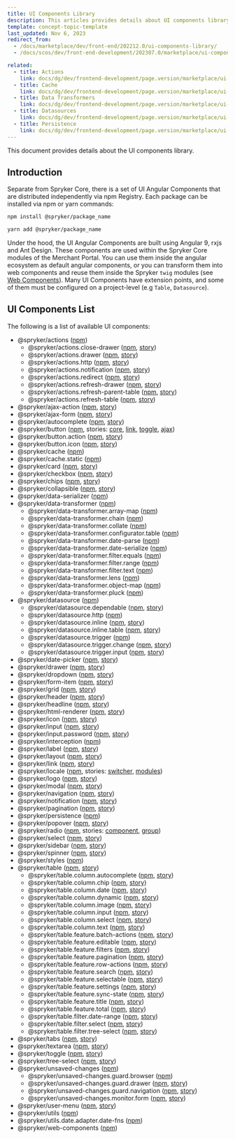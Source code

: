 ```yaml
---
title: UI Components Library
description: This articles provides details about UI components library.
template: concept-topic-template
last_updated: Nov 6, 2023
redirect_from:
  - /docs/marketplace/dev/front-end/202212.0/ui-components-library/
  - /docs/scos/dev/front-end-development/202307.0/marketplace/ui-components-library/ui-components-library.html

related:
  - title: Actions
    link: docs/dg/dev/frontend-development/page.version/marketplace/ui-components-library/actions/ui-components-library-actions.html
  - title: Cache
    link: docs/dg/dev/frontend-development/page.version/marketplace/ui-components-library/cache/ui-components-library-cache-service.html
  - title: Data Transformers
    link: docs/dg/dev/frontend-development/page.version/marketplace/ui-components-library/data-transformers/data-transformers.html
  - title: Datasources
    link: docs/dg/dev/frontend-development/page.version/marketplace/ui-components-library/datasources/datasources.html
  - title: Persistence
    link: docs/dg/dev/frontend-development/page.version/marketplace/ui-components-library/persistence/persistence.html
---
```


This document provides details about the UI components library.

## Introduction

Separate from Spryker Core, there is a set of UI Angular Components that are distributed independently via npm Registry. Each package can be installed via npm or yarn commands:

```bash
npm install @spryker/package_name
```

```bash
yarn add @spryker/package_name
```

Under the hood, the UI Angular Components are built using Angular 9, rxjs and Ant Design. These components are used within the Spryker Core modules of the Merchant Portal. You can use them inside the angular ecosystem as default angular components, or you can transform them into web components and reuse them inside the Spryker `twig` modules (see [Web Components](/docs/dg/dev/frontend-development/{{page.version}}/marketplace/web-components.html)).
Many UI Components have extension points, and some of them must be configured on a project-level (e.g `Table`, `Datasource`).

## UI Components List

The following is a list of available UI components:

- @spryker/actions ([npm](https://www.npmjs.com/package/@spryker/actions))
    - @spryker/actions.close-drawer ([npm](https://www.npmjs.com/package/@spryker/actions.close-drawer), [story](https://spy-storybook.web.app/?path=/story/closedraweractionhandlerservice--primary))
    - @spryker/actions.drawer ([npm](https://www.npmjs.com/package/@spryker/actions.drawer), [story](https://spy-storybook.web.app/?path=/story/draweractionhandlerservice--primary))
    - @spryker/actions.http ([npm](https://www.npmjs.com/package/@spryker/actions.http), [story](https://spy-storybook.web.app/?path=/story/httpactionhandlerservice--primary))
    - @spryker/actions.notification ([npm](https://www.npmjs.com/package/@spryker/actions.notification), [story](https://spy-storybook.web.app/?path=/story/notificationactionhandlerservice--primary))
    - @spryker/actions.redirect ([npm](https://www.npmjs.com/package/@spryker/actions.redirect), [story](https://spy-storybook.web.app/?path=/story/redirectactionhandlerservice--primary))
    - @spryker/actions.refresh-drawer ([npm](https://www.npmjs.com/package/@spryker/actions.refresh-drawer), [story](https://spy-storybook.web.app/?path=/story/refreshdraweractionhandlerservice--primary))
    - @spryker/actions.refresh-parent-table ([npm](https://www.npmjs.com/package/@spryker/actions.refresh-parent-table), [story](https://spy-storybook.web.app/?path=/story/refreshparenttableactionhandlerservice--primary))
    - @spryker/actions.refresh-table ([npm](https://www.npmjs.com/package/@spryker/actions.refresh-table), [story](https://spy-storybook.web.app/?path=/story/refreshtableactionhandlerservice--primary))
- @spryker/ajax-action ([npm](https://www.npmjs.com/package/@spryker/ajax-action), [story](https://spy-storybook.web.app/?path=/story/ajaxactioncomponent--primary))
- @spryker/ajax-form ([npm](https://www.npmjs.com/package/@spryker/ajax-form), [story](https://spy-storybook.web.app/?path=/story/ajaxformcomponent--primary))
- @spryker/autocomplete ([npm](https://www.npmjs.com/package/@spryker/autocomplete), [story](https://spy-storybook.web.app/?path=/story/autocompletecomponent--primary))
- @spryker/button ([npm](https://www.npmjs.com/package/@spryker/button), stories: [core](https://spy-storybook.web.app/?path=/story/buttoncomponent--primary), [link](https://spy-storybook.web.app/?path=/story/buttonlinkcomponent--primary), [toggle](https://spy-storybook.web.app/?path=/story/buttontogglecomponent--primary), [ajax](https://spy-storybook.web.app/?path=/story/buttonajaxcomponent--primary))
- @spryker/button.action ([npm](https://www.npmjs.com/package/@spryker/button.action), [story](https://spy-storybook.web.app/?path=/story/buttonactioncomponent--primary))
- @spryker/button.icon ([npm](https://www.npmjs.com/package/@spryker/button.icon), [story](https://spy-storybook.web.app/?path=/story/buttoniconcomponent--primary))
- @spryker/cache ([npm](https://www.npmjs.com/package/@spryker/cache))
- @spryker/cache.static ([npm](https://www.npmjs.com/package/@spryker/cache.static))
- @spryker/card ([npm](https://www.npmjs.com/package/@spryker/card), [story](https://spy-storybook.web.app/?path=/story/cardcomponent--primary))
- @spryker/checkbox ([npm](https://www.npmjs.com/package/@spryker/checkbox), [story](https://spy-storybook.web.app/?path=/story/checkboxcomponent--primary))
- @spryker/chips ([npm](https://www.npmjs.com/package/@spryker/chips), [story](https://spy-storybook.web.app/?path=/story/chipscomponent--primary))
- @spryker/collapsible ([npm](https://www.npmjs.com/package/@spryker/collapsible), [story](https://spy-storybook.web.app/?path=/story/collapsiblecomponent--primary))
- @spryker/data-serializer ([npm](https://www.npmjs.com/package/@spryker/data-serializer))
- @spryker/data-transformer ([npm](https://www.npmjs.com/package/@spryker/data-transformer))
    - @spryker/data-transformer.array-map ([npm](https://www.npmjs.com/package/@spryker/data-transformer.array-map))
    - @spryker/data-transformer.chain ([npm](https://www.npmjs.com/package/@spryker/data-transformer.chain))
    - @spryker/data-transformer.collate ([npm](https://www.npmjs.com/package/@spryker/data-transformer.collate))
    - @spryker/data-transformer.configurator.table ([npm](https://www.npmjs.com/package/@spryker/data-transformer.configurator.table))
    - @spryker/data-transformer.date-parse ([npm](https://www.npmjs.com/package/@spryker/data-transformer.date-parse))
    - @spryker/data-transformer.date-serialize ([npm](https://www.npmjs.com/package/@spryker/data-transformer.date-serialize))
    - @spryker/data-transformer.filter.equals ([npm](https://www.npmjs.com/package/@spryker/data-transformer.filter.equals))
    - @spryker/data-transformer.filter.range ([npm](https://www.npmjs.com/package/@spryker/data-transformer.filter.range))
    - @spryker/data-transformer.filter.text ([npm](https://www.npmjs.com/package/@spryker/data-transformer.filter.text))
    - @spryker/data-transformer.lens ([npm](https://www.npmjs.com/package/@spryker/data-transformer.lens))
    - @spryker/data-transformer.object-map ([npm](https://www.npmjs.com/package/@spryker/data-transformer.object-map))
    - @spryker/data-transformer.pluck ([npm](https://www.npmjs.com/package/@spryker/data-transformer.pluck))
- @spryker/datasource ([npm](https://www.npmjs.com/package/@spryker/datasource))
    - @spryker/datasource.dependable ([npm](https://www.npmjs.com/package/@spryker/datasource.dependable), [story](https://spy-storybook.web.app/?path=/story/datasourcedependableservice--primary))
    - @spryker/datasource.http ([npm](https://www.npmjs.com/package/@spryker/datasource.http))
    - @spryker/datasource.inline ([npm](https://www.npmjs.com/package/@spryker/datasource.inline), [story](https://spy-storybook.web.app/?path=/story/datasourceinline--primary))
    - @spryker/datasource.inline.table ([npm](https://www.npmjs.com/package/@spryker/datasource.inline.table), [story](https://spy-storybook.web.app/?path=/story/tabledatasourceinlineservice--with-table))
    - @spryker/datasource.trigger ([npm](https://www.npmjs.com/package/@spryker/datasource.trigger))
    - @spryker/datasource.trigger.change ([npm](https://www.npmjs.com/package/@spryker/datasource.trigger.change), [story](https://spy-storybook.web.app/?path=/story/changedatasourcetriggerservice--primary))
    - @spryker/datasource.trigger.input ([npm](https://www.npmjs.com/package/@spryker/datasource.trigger.input), [story](https://spy-storybook.web.app/?path=/story/inputdatasourcetriggerservice--primary))
- @spryker/date-picker ([npm](https://www.npmjs.com/package/@spryker/date-picker), [story](https://spy-storybook.web.app/?path=/story/datepickercomponent--primary))
- @spryker/drawer ([npm](https://www.npmjs.com/package/@spryker/drawer), [story](https://spy-storybook.web.app/?path=/story/drawerscomponent--primary))
- @spryker/dropdown ([npm](https://www.npmjs.com/package/@spryker/dropdown), [story](https://spy-storybook.web.app/?path=/story/dropdowncomponent--primary))
- @spryker/form-item ([npm](https://www.npmjs.com/package/@spryker/form-item), [story](https://spy-storybook.web.app/?path=/story/formitemcomponent--primary))
- @spryker/grid ([npm](https://www.npmjs.com/package/@spryker/grid), [story](https://spy-storybook.web.app/?path=/story/gridcomponent--primary))
- @spryker/header ([npm](https://www.npmjs.com/package/@spryker/header), [story](https://spy-storybook.web.app/?path=/story/headercomponent--primary))
- @spryker/headline ([npm](https://www.npmjs.com/package/@spryker/headline), [story](https://spy-storybook.web.app/?path=/story/headlinecomponent--primary))
- @spryker/html-renderer ([npm](https://www.npmjs.com/package/@spryker/html-renderer), [story](https://spy-storybook.web.app/?path=/story/htmlrenderercomponent--with-static-html))
- @spryker/icon ([npm](https://www.npmjs.com/package/@spryker/icon), [story](https://spy-storybook.web.app/?path=/story/iconcomponent--all-icons))
- @spryker/input ([npm](https://www.npmjs.com/package/@spryker/input), [story](https://spy-storybook.web.app/?path=/story/inputcomponent--primary))
- @spryker/input.password ([npm](https://www.npmjs.com/package/@spryker/input.password), [story](https://spy-storybook.web.app/?path=/story/inputpasswordcomponent--primary))
- @spryker/interception ([npm](https://www.npmjs.com/package/@spryker/interception))
- @spryker/label ([npm](https://www.npmjs.com/package/@spryker/label), [story](https://spy-storybook.web.app/?path=/story/labelcomponent--primary))
- @spryker/layout ([npm](https://www.npmjs.com/package/@spryker/layout), [story](https://spy-storybook.web.app/?path=/story/layoutcomponent--primary))
- @spryker/link ([npm](https://www.npmjs.com/package/@spryker/link), [story](https://spy-storybook.web.app/?path=/story/linkcomponent--primary))
- @spryker/locale ([npm](https://www.npmjs.com/package/@spryker/locale), stories: [switcher](https://spy-storybook.web.app/?path=/story/localeswitchercomponent--primary), [modules](https://spy-storybook.web.app/?path=/story/localemodule--de))
- @spryker/logo ([npm](https://www.npmjs.com/package/@spryker/logo), [story](https://spy-storybook.web.app/?path=/story/logocomponent--primary))
- @spryker/modal ([npm](https://www.npmjs.com/package/@spryker/modal), [story](https://spy-storybook.web.app/?path=/story/modalcomponent--primary))
- @spryker/navigation ([npm](https://www.npmjs.com/package/@spryker/navigation), [story](https://spy-storybook.web.app/?path=/story/navigationcomponent--primary))
- @spryker/notification ([npm](https://www.npmjs.com/package/@spryker/notification), [story](https://spy-storybook.web.app/?path=/story/notificationcomponent--primary))
- @spryker/pagination ([npm](https://www.npmjs.com/package/@spryker/pagination), [story](https://spy-storybook.web.app/?path=/story/paginationcomponent--primary))
- @spryker/persistence ([npm](https://www.npmjs.com/package/@spryker/persistence))
- @spryker/popover ([npm](https://www.npmjs.com/package/@spryker/popover), [story](https://spy-storybook.web.app/?path=/story/popovercomponent--popover))
- @spryker/radio ([npm](https://www.npmjs.com/package/@spryker/radio), stories: [component](https://spy-storybook.web.app/?path=/story/radiocomponent--primary), [group](https://spy-storybook.web.app/?path=/story/radiogroupcomponent--primary))
- @spryker/select ([npm](https://www.npmjs.com/package/@spryker/select), [story](https://spy-storybook.web.app/?path=/story/selectcomponent--primary))
- @spryker/sidebar ([npm](https://www.npmjs.com/package/@spryker/sidebar), [story](https://spy-storybook.web.app/?path=/story/sidebarcomponent--primary))
- @spryker/spinner ([npm](https://www.npmjs.com/package/@spryker/spinner), [story](https://spy-storybook.web.app/?path=/story/spinnercomponent--primary))
- @spryker/styles ([npm](https://www.npmjs.com/package/@spryker/styles))
- @spryker/table ([npm](https://www.npmjs.com/package/@spryker/table), [story](https://spy-storybook.web.app/?path=/story/tablecomponent--primary))
    - @spryker/table.column.autocomplete ([npm](https://www.npmjs.com/package/@spryker/table.column.autocomplete), [story](https://spy-storybook.web.app/?path=/story/tablecolumnautocompletecomponent--primary))
    - @spryker/table.column.chip ([npm](https://www.npmjs.com/package/@spryker/table.column.chip), [story](https://spy-storybook.web.app/?path=/story/tablecolumnchipcomponent--primary))
    - @spryker/table.column.date ([npm](https://www.npmjs.com/package/@spryker/table.column.date), [story](https://spy-storybook.web.app/?path=/story/tablecolumndatecomponent--primary))
    - @spryker/table.column.dynamic ([npm](https://www.npmjs.com/package/@spryker/table.column.dynamic), [story](https://spy-storybook.web.app/?path=/story/tablecolumndynamiccomponent--primary))
    - @spryker/table.column.image ([npm](https://www.npmjs.com/package/@spryker/table.column.image), [story](https://spy-storybook.web.app/?path=/story/tablecolumnimagecomponent--primary))
    - @spryker/table.column.input ([npm](https://www.npmjs.com/package/@spryker/table.column.input), [story](https://spy-storybook.web.app/?path=/story/tablecolumninputcomponent--primary))
    - @spryker/table.column.select ([npm](https://www.npmjs.com/package/@spryker/table.column.select), [story](https://spy-storybook.web.app/?path=/story/tablecolumnselectcomponent--primary))
    - @spryker/table.column.text ([npm](https://www.npmjs.com/package/@spryker/table.column.text), [story](https://spy-storybook.web.app/?path=/story/tablecolumntextcomponent--primary))
    - @spryker/table.feature.batch-actions ([npm](https://www.npmjs.com/package/@spryker/table.feature.batch-actions), [story](https://spy-storybook.web.app/?path=/story/tablebatchactionsfeaturecomponent--via-html))
    - @spryker/table.feature.editable ([npm](https://www.npmjs.com/package/@spryker/table.feature.editable), [story](https://spy-storybook.web.app/?path=/story/tableeditablefeaturecomponent--via-html))
    - @spryker/table.feature.filters ([npm](https://www.npmjs.com/package/@spryker/table.feature.filters), [story](https://spy-storybook.web.app/?path=/story/tablefiltersfeaturecomponent--via-html))
    - @spryker/table.feature.pagination ([npm](https://www.npmjs.com/package/@spryker/table.feature.pagination), [story](https://spy-storybook.web.app/?path=/story/tablepaginationfeaturecomponent--via-html))
    - @spryker/table.feature.row-actions ([npm](https://www.npmjs.com/package/@spryker/table.feature.row-actions), [story](https://spy-storybook.web.app/?path=/story/tablerowactionsfeaturecomponent--via-html))
    - @spryker/table.feature.search ([npm](https://www.npmjs.com/package/@spryker/table.feature.search), [story](https://spy-storybook.web.app/?path=/story/tablesearchfeaturecomponent--via-html))
    - @spryker/table.feature.selectable ([npm](https://www.npmjs.com/package/@spryker/table.feature.selectable), [story](https://spy-storybook.web.app/?path=/story/tableselectablefeaturecomponent--via-html))
    - @spryker/table.feature.settings ([npm](https://www.npmjs.com/package/@spryker/table.feature.settings), [story](https://spy-storybook.web.app/?path=/story/tablesettingsfeaturecomponent--via-html))
    - @spryker/table.feature.sync-state ([npm](https://www.npmjs.com/package/@spryker/table.feature.sync-state), [story](https://spy-storybook.web.app/?path=/story/tablesyncstatefeaturecomponent--via-html))
    - @spryker/table.feature.title ([npm](https://www.npmjs.com/package/@spryker/table.feature.title), [story](https://spy-storybook.web.app/?path=/story/tabletitlefeaturecomponent--via-html))
    - @spryker/table.feature.total ([npm](https://www.npmjs.com/package/@spryker/table.feature.total), [story](https://spy-storybook.web.app/?path=/story/tabletotalfeaturecomponent--via-html))
    - @spryker/table.filter.date-range ([npm](https://www.npmjs.com/package/@spryker/table.filter.date-range), [story](https://spy-storybook.web.app/?path=/story/tablefilterdaterangecomponent--via-html))
    - @spryker/table.filter.select ([npm](https://www.npmjs.com/package/@spryker/table.filter.select), [story](https://spy-storybook.web.app/?path=/story/tablefiltersselectcomponent--via-html))
    - @spryker/table.filter.tree-select ([npm](https://www.npmjs.com/package/@spryker/table.filter.tree-select), [story](https://spy-storybook.web.app/?path=/story/tablefiltertreeselectcomponent--via-html))
- @spryker/tabs ([npm](https://www.npmjs.com/package/@spryker/tabs), [story](https://spy-storybook.web.app/?path=/story/tabscomponent--primary))
- @spryker/textarea ([npm](https://www.npmjs.com/package/@spryker/textarea), [story](https://spy-storybook.web.app/?path=/story/textareacomponent--primary))
- @spryker/toggle ([npm](https://www.npmjs.com/package/@spryker/toggle), [story](https://spy-storybook.web.app/?path=/story/togglecomponent--primary))
- @spryker/tree-select ([npm](https://www.npmjs.com/package/@spryker/tree-select), [story](https://spy-storybook.web.app/?path=/story/treeselectcomponent--primary))
- @spryker/unsaved-changes ([npm](https://www.npmjs.com/package/@spryker/unsaved-changes))
    - @spryker/unsaved-changes.guard.browser ([npm](https://www.npmjs.com/package/@spryker/unsaved-changes.guard.browser))
    - @spryker/unsaved-changes.guard.drawer ([npm](https://www.npmjs.com/package/@spryker/unsaved-changes.guard.drawer), [story](https://spy-storybook.web.app/?path=/story/unsavedchangesguarddrawer--primary))
    - @spryker/unsaved-changes.guard.navigation ([npm](https://www.npmjs.com/package/@spryker/unsaved-changes.guard.navigation), [story](https://spy-storybook.web.app/?path=/story/unsavedchangesguardnavigation--primary))
    - @spryker/unsaved-changes.monitor.form ([npm](https://www.npmjs.com/package/@spryker/unsaved-changes.monitor.form), [story](https://spy-storybook.web.app/?path=/story/unsavedchangesmonitorform--primary))
- @spryker/user-menu ([npm](https://www.npmjs.com/package/@spryker/user-menu), [story](https://spy-storybook.web.app/?path=/story/usermenucomponent--primary))
- @spryker/utils ([npm](https://www.npmjs.com/package/@spryker/utils))
- @spryker/utils.date.adapter.date-fns ([npm](https://www.npmjs.com/package/@spryker/utils.date.adapter.date-fns))
- @spryker/web-components ([npm](https://www.npmjs.com/package/@spryker/web-components))
